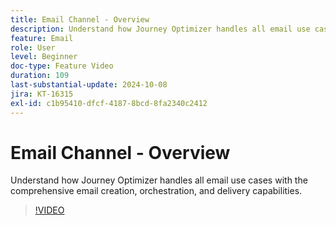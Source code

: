 ```yaml
---
title: Email Channel - Overview
description: Understand how Journey Optimizer handles all email use cases with the comprehensive email creation, orchestration, and delivery capabilities.
feature: Email
role: User
level: Beginner
doc-type: Feature Video
duration: 109
last-substantial-update: 2024-10-08
jira: KT-16315
exl-id: c1b95410-dfcf-4187-8bcd-8fa2340c2412
---
```

# Email Channel - Overview

Understand how Journey Optimizer handles all email use cases with the comprehensive email creation, orchestration, and delivery capabilities.

>[!VIDEO](https://video.tv.adobe.com/v/3432675/?learn=on)

